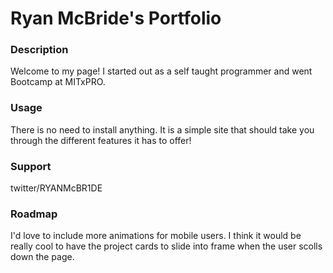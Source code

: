 # Ryan McBride's Portfolio

### Description 
Welcome to my page! I started out as a self taught programmer and went Bootcamp at MITxPRO.

### Usage 
There is no need to install anything. It is a simple site that should take you through the different features it has to offer!

### Support
twitter/RYANMcBR1DE

### Roadmap 
I'd love to include more animations for mobile users. I think it would be really cool to have the project cards to slide into frame when the user scolls down the page. 
